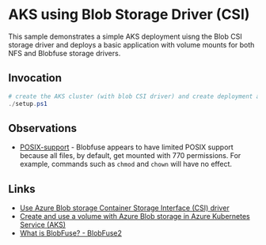 # AKS using Blob Storage Driver (CSI)

This sample demonstrates a simple AKS deployment uisng the Blob CSI storage driver and deploys a basic application with volume mounts for both NFS and Blobfuse storage drivers.

## Invocation

```powershell
# create the AKS cluster (with blob CSI driver) and create deployment and PVCs
./setup.ps1
```

## Observations
- [POSIX-support](https://github.com/Azure/azure-storage-fuse/wiki/Blobfuse-Limitations-%7C-Differences-from-POSIX) - Blobfuse appears to have limited POSIX support because all files, by default, get mounted with 770 permissions. For example, commands such as `chmod` and `chown` will have no effect. 

## Links
- [Use Azure Blob storage Container Storage Interface (CSI) driver](https://learn.microsoft.com/en-us/azure/aks/azure-blob-csi?tabs=NFS)
- [Create and use a volume with Azure Blob storage in Azure Kubernetes Service (AKS)](https://learn.microsoft.com/en-us/azure/aks/azure-csi-blob-storage-provision?tabs=mount-nfs%2Csecret)
- [What is BlobFuse? - BlobFuse2](https://learn.microsoft.com/en-us/azure/storage/blobs/blobfuse2-what-is)